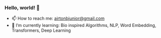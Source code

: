 ### Hello, world! 👋

- 📫 How to reach me: airtonbjunior@gmail.com
- 🌱 I’m currently learning: Bio inspired Algorithms, NLP, Word Embedding, Transformers, Deep Learning

<!--
**airtonbjunior/airtonbjunior** is a ✨ _special_ ✨ repository because its `README.md` (this file) appears on your GitHub profile.

Here are some ideas to get you started:

- 🔭 I’m currently working on ...
- 🌱 I’m currently learning ...
- 👯 I’m looking to collaborate on ...
- 🤔 I’m looking for help with ...
- 💬 Ask me about ...
- 📫 How to reach me: ...
- 😄 Pronouns: ...
- ⚡ Fun fact: ...
-->
